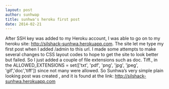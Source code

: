 ```yaml
---
layout: post
author: sunhwap
title: sunhwa's heroku first post
date: 2014-02-21
---
```


After SSH key was added to my Heroku account, I was able to go on to my heroku site:
http://silshack-sunhwa.herokuapp.com.  The site let me type my first post when I added
/admin to this url.   I made some attempts to make several changes to CSS layout codes 
to hope to get the site to look better but failed.  So I just added a couple of file 
extensions such as doc. Tiff., in the  ALLOWED_EXTENSIONS = 
set(['txt', 'pdf', 'png', 'jpg', 'jpeg', 'gif','doc','tiff']) 
since not many were allowed.  So Sunhwa’s very simple plain looking post was created ,
and it is found at the link: http://silshack-sunhwa.herokuapp.com

